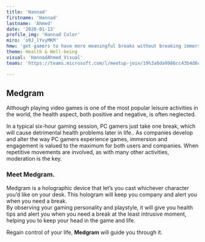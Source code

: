 ```yaml
---
title: 'Hannad'
firstname: 'Hannad'
lastname: 'Ahmed'
date: '2020-01-13'
profile_img: 'Hannad Color'
miro: 'o9J_lYvyMKM'
hmw: 'get gamers to have more meaningful breaks without breaking immersion?'
theme: Health & Well-being
visual: 'HannadAhmed_Visual'
teams: 'https://teams.microsoft.com/l/meetup-join/19%3a0da9986cc43b4d6ca6149e61612b9a7c%40thread.tacv2/1611096141634?context=%7b%22Tid%22%3a%22ca6fbace-7cba-4d53-8681-a06284f7ff46%22%2c%22Oid%22%3a%22100e5047-8c80-4681-bea6-926cb60256f0%22%7d'

---
```


## Medgram  

Although playing video games is one of the most popular leisure activities in the world, the health aspect, both positive and negative, is often neglected. 
 
In a typical six-hour gaming session, PC gamers just take one break, which will cause detrimental health problems later in life.. As companies develop and alter the way PC gamers experience games, immersion and engagement is valued to the maximum for both users and companies. 
When repetitive movements are involved, as with many other activities, moderation is the key.  
 

### Meet Medgram. 

Medgram is a holographic device that let’s you cast whichever character you’d like on your desk. 
This hologram will keep you company and alert you when you need a break.  
By observing your gaming personality and playstyle, it will give you health tips and alert you when you need a break at the least intrusive moment, helping you to keep your head in the game and life.  
 
Regain control of your life, **Medgram** will guide you through it.   


